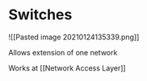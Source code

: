 # Switches
![[Pasted image 20210124135339.png]]

 Allows extension of one network
 
Works at [[Network Access Layer]]
